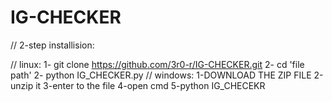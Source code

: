 # IG-CHECKER


// 2-step installision:

// linux:
1- git clone https://github.com/3r0-r/IG-CHECKER.git
2- cd 'file path'
2- python IG_CHECKER.py
// windows:
1-DOWNLOAD THE ZIP FILE
2-unzip it 
3-enter to the file 
4-open cmd 
5-python IG_CHECEKR


